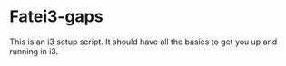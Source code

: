 # Fatei3-gaps
This is an i3 setup script. It should have all the basics to get you up and running in i3.

